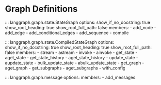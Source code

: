 # Graph Definitions

::: langgraph.graph.state.StateGraph
    options:
      show_if_no_docstring: true
      show_root_heading: true
      show_root_full_path: false
      members:
        - add_node
        - add_edge
        - add_conditional_edges
        - add_sequence
        - compile

::: langgraph.graph.state.CompiledStateGraph
    options:
      show_if_no_docstring: true
      show_root_heading: true
      show_root_full_path: false
      members:
        - stream
        - astream
        - invoke
        - ainvoke
        - get_state
        - aget_state
        - get_state_history
        - aget_state_history
        - update_state
        - aupdate_state
        - bulk_update_state
        - abulk_update_state
        - get_graph
        - aget_graph
        - get_subgraphs
        - aget_subgraphs
        - with_config

::: langgraph.graph.message
    options:
      members:
        - add_messages

